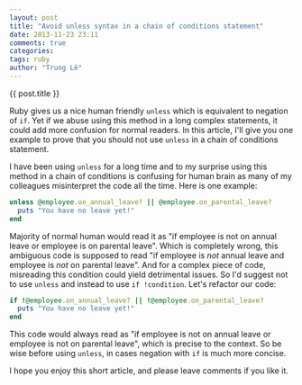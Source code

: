 ```yaml
---
layout: post
title: "Avoid unless syntax in a chain of conditions statement"
date: 2013-11-23 23:11
comments: true
categories:
tags: ruby
author: "Trung Lê"
---
```


{{ post.title }}

Ruby gives us a nice human friendly `unless` which is equivalent to negation of `if`. Yet if we abuse using this method in a long complex statements, it could add more confusion for normal readers. In this article, I'll give you one example to prove that you should not use `unless` in a chain of conditions statement.

<!--more-->

I have been using `unless` for a long time and to my surprise using this method in a chain of conditions is confusing for human brain as many of my colleagues misinterpret the code all the time. Here is one example:

```ruby
unless @employee.on_annual_leave? || @employee.on_parental_leave?
  puts "You have no leave yet!"
end
```

Majority of normal human would read it as "if employee is not on annual leave or employee is on parental leave". Which is completely wrong, this ambiguous code is supposed to read "if employee is _not_ annual leave and employee is _not_ on parental leave". And for a complex piece of code, misreading this condition could yield detrimental issues. So I'd suggest not to use `unless` and instead to use `if !condition`. Let's refactor our code:

```ruby
if !@employee.on_annual_leave? || !@employee.on_parental_leave?
  puts "You have no leave yet!"
end
```

This code would always read as "if employee is not on annual leave or employee is not on parental leave", which is precise to the context. So be wise before using `unless`, in cases negation with `if` is much more concise.

I hope you enjoy this short article, and please leave comments if you like it.